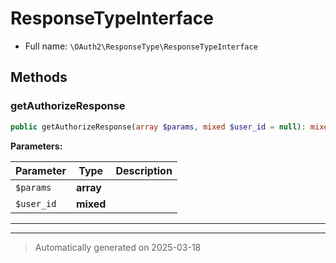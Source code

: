 
# ResponseTypeInterface





* Full name: `\OAuth2\ResponseType\ResponseTypeInterface`



## Methods


### getAuthorizeResponse



```php
public getAuthorizeResponse(array $params, mixed $user_id = null): mixed
```








**Parameters:**

| Parameter | Type | Description |
|-----------|------|-------------|
| `$params` | **array** |  |
| `$user_id` | **mixed** |  |





***


***
> Automatically generated on 2025-03-18
